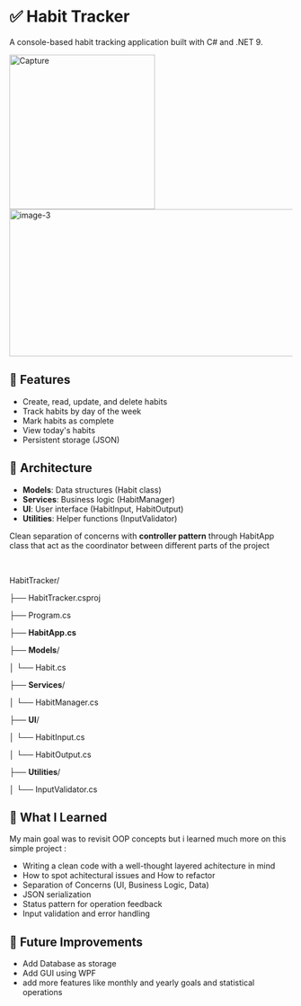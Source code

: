 
# ✅ Habit Tracker

A console-based habit tracking application built with C# and .NET 9.


<img width="259" height="275" alt="Capture" src="https://github.com/user-attachments/assets/311cfbc5-4b12-4635-a8da-954fd27b45fd" /> <img width="791" height="262" alt="image-3" src="https://github.com/user-attachments/assets/6294319f-8cf5-4db2-969d-403be79c5b3c" />


## 📜 Features
- Create, read, update, and delete habits
- Track habits by day of the week
- Mark habits as complete
- View today's habits
- Persistent storage (JSON)

## 🏰 Architecture


- **Models**: Data structures (Habit class)
- **Services**: Business logic (HabitManager)
- **UI**: User interface (HabitInput, HabitOutput)
- **Utilities**: Helper functions (InputValidator)

Clean separation of concerns with **controller pattern** through HabitApp class that act as the coordinator between different parts of the project

<br>

HabitTracker/


├── HabitTracker.csproj

├── Program.cs

├── **HabitApp.cs**

├── **Models**/      

│   └── Habit.cs


├── **Services**/

│   └── HabitManager.cs
 

├── **UI**/    

│   └── HabitInput.cs

│   └── HabitOutput.cs

├── **Utilities**/   

│   └── InputValidator.cs

## 🚀 What I Learned
My main goal was to revisit OOP concepts but i learned much more on this simple project :
- Writing a clean code with a well-thought layered achitecture in mind
- How to spot achitectural issues and How to refactor
- Separation of Concerns (UI, Business Logic, Data)
- JSON serialization
- Status pattern for operation feedback
- Input validation and error handling

## 🔆 Future Improvements
- Add Database as storage
- Add GUI using WPF 
- add more features like monthly and yearly goals and statistical operations

